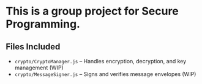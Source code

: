 # This is a group project for Secure Programming.

## Files Included
- `crypto/CryptoManager.js` – Handles encryption, decryption, and key management (WIP)
- `crypto/MessageSigner.js` – Signs and verifies message envelopes (WIP)
